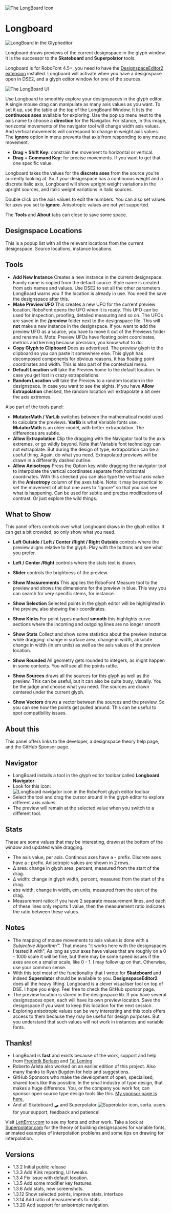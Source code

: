 

![The LongBoard Icon](icon.png)

# Longboard


![LongBoard in the Glypheditor](screen_20250509_S.png)

Longboard draws previews of the current designspace in the glyph window.
It is the successor to the **Skateboard** and **Superpolator** tools.

Longboard is for RoboFont 4.5+, you need to have the [DesignspaceEditor2 extension](https://github.com/LettError/designSpaceRoboFontExtension) installed. Longboard will activate when you have a designspace open in DSE2, and a glyph editor window for one of the sources.

![The LongBoard UI](screen_20250622.png)

Use Longboard to smoothly explore your designspaces in the glyph editor. A single mouse drag can manipulate as many axis values as you want. To set it up, use the table at the top of the LongBoard Window. It lists the **continuous axes** available for exploring. Use the pop up menu next to the axis name to choose a **direction** for the Navigator. For istance, in this image, horizontal movements of the navigator tool will change width axis values. And vertical movements will correspond to change in weight axis values. The **ignore** option in menu prevents that axis from responding to any mouse movement.

* **Drag + Shift Key:** constrain the movement to horizontal or vertical.
* **Drag + Command Key:** for precise movements. If you want to get that one specific value.

Longboard takes the values for the **discrete axes** from the source you're currently looking at. So if your designspace has a continuous weight and a discrete italic axis, Longboard will show upright weight variations in the upright sources, and italic weight variations in italic sources.

Double click on the axis values to edit the numbers. You can also set values for axes you set to **ignore**. Anisotropic values are not yet supported.

The **Tools** and **About** tabs can close to save some space.

## Designspace Locations

This is a popup list with all the relevant locations from the current designspace. Source locations, instance locations.

## Tools

* **Add New Instance** Creates a new instance in the current designspace. Family name is copied from the default source. Style name is created from axis names and values. Use DSE2 to set all the other parameters. LongBoard warns you if the location is already in use. You need the save the designspace after this.
* **Make Preview UFO** This creates a new UFO for the current preview location. RoboFont opens the UFO when it is ready. This UFO can be used for inspection, proofing, detailed measuring and so on. The UFOs are saved in the **/preview** folder next to the designspace file. This will **not** make a new instance in the designspace. If you want to add the preview UFO as a source, you have to move it out of the Previews folder and rename it. Mote: Preview UFOs have floating point coordinates, metrics and kerning because precision, you know what to do.
* **Copy Glyph to Clipboard** Does as advertised. The preview glyph to the clipboard so you can paste it somewhere else. This glyph has decomposed components for obvious reasons, it has floating point coordinates and width. This is also part of the contextual menu. 
* **Default Location** will take the Preview home to the default location. In case you get lost in crazy extrapolations.
* **Random Location** will take the Preview to a random location in the designspace. In case you want to see the sights. If you have **Allow Extrapolation** checked, the random location will extrapolate a bit over the axis extremes.

Also part of the tools panel:

* **MutatorMath / VarLib** switches between the mathematical model used to calculate the previews. **Varlib** is what Variable fonts use. **MutatorMath** is an older model, with better extrapolation. The differences are subtle.
* **Allow Extrapolation** Clip the dragging with the Navigator tool to the axis extremes, or go wildly beyond. Note that Variable font technology can not extrapolate. But during the design of type, extrapolation can be a useful thing. Again, do what you need. Extrapolated previews will be drawn in a differently dashed outline.
* **Allow Anisotropy** Press the Option key while dragging the navigator tool to interpolate the vertical coordinates separate from horizontal coordinates. With this checked you can also type the vertical axis value in the **Anisotropy** column of the axes table. Note: it may be practical to set the movement of all but one axes to “ignore” so that you can see what is happening. Can be used for subtle and precise modifcations of contrast. Or just explore the wild things.

## What to Show

This panel offers controls over what Longboard draws in the glyph editor. It can get a bit crowded, so only show what you need.

* **Left Outside / Left / Center /Right / Right Outside** controls where the preview aligns relative to the glyph. Play with the buttons and see what you prefer.
* **Left / Center /Right** controls where the stats text is drawn.

* **Slider** controls the brightness of the preview.

* **Show Measurements** This applies the RoboFont Measure tool to the preview and shows the dimensions for the preview in blue. This way you can search for very specific stems, for instance.
* **Show Selection** Selected points in the glyph editor will be highlighted in the preview, also showing their coordinates.
* **Show Kinks** For point types marked **smooth** this highlights curve sections where the incoming and outgoing lines are no longer smooth.
* **Show Stats** Collect and show some statistics about the preview instance while dragging: change in surface area, change in width, absolute change in width (in em units) as well as the axis values of the preview location.
* **Show Rounded** All geometry gets rounded to integers, as might happen in some contexts. You will see all the points rattle. 
* **Show Sources** draws all the sources for this glyph as well as the preview. This can be useful, but it can also be quite busy, visually. You be the judge and choose what you need. The sources are drawn centered under the current glyph.
* **Show Vectors** draws a vector between the sources and the preview. So you can see how the points get pulled around. This can be useful to spot compatibility issues.

## About this

This panel offers links to the developer, a designspace theory help page, and the GitHub Sponsor page.

## Navigator

* LongBoard installs a tool in the glyph editor toolbar called **Longboard Navigator**.
* Look for this icon: ![LongBoard navigator icon in the RoboFont glyph editor toolbar](icon_toolbar.png)
* Select the tool and drag the cursor around in the glyph editor to explore different axis values.
* The preview will remain at the selected value when you switch to a different tool.

## Stats

These are some values that may be interesting, drawn at the bottom of the window and updated while dragging. 

* The axis value, per axis. Continous axes have a **-** prefix. Discrete axes have a **:** prefix. Anisotropic values are shown in 2 rows.
* Δ area: change in glyph area, percent, measured from the start of the drag.
* Δ width: change in glyph width, percent, measured from the start of the drag.
* abs width, change in width, em units, measured from the start of the drag.
* Measurement ratio: if you have 2 separate measurement lines, and each of these lines only reports 1 value, then the measurement ratio indicates the ratio between these values.

## Notes

* The mapping of mouse movements to axis values is done with a *Subjective Algorithm™.* That means "it works here with the designspaces I tested it with", As long as your axes have values that are roughly on a 0 - 1000 scale it will be fine, but there may be some speed issues if the axes are on a smaller scale, like 0 - 1. I may follow up on that. Otherwise, use your common sense.
* With this tool most of the functionality that I wrote for **Skateboard** and indeed **Superolator** should be available to you. **DesignspaceEditor2** does all the heavy lifting. Longboard is a clever visualiser tool on top of DSE. I hope you enjoy. Feel free to check the GitHub sponsor page.
* The preview location is stored in the designspace lib. If you have several designspaces open, each will have its own preview location. Save the designspace if you want to keep this location for the next session. 
* Exploring anisotropic values can be very interesting and this tools offers access to them because they may be useful for design purposes. But you understand that such values will not work in instances and variable fonts. 

## Thanks!

* LongBoard is **fast** and exists because of the work, support and help from [Frederik Berlaen](https://github.com/sponsors/typemytype) and [Tal Leming](https://github.com/sponsors/typesupply)
* Roberto Arista also worked on an earlier edition of this project. Also many thanks to Ryan Bugden for help and suggestions.
* GitHub Sponsors who make the development of open, specialised, shared tools like this possible. In the small industry of type design, that makes a huge difference. You, or the company you work for, can sponsor open source type design tools like this. [My sponsor page is here.](https://github.com/sponsors/letterror)
* And all Skateboard 🛹 and Superpolator ![Superolator icon, sorta.](longboardIcon_icon.png) users for your support, feedback and patience!

Visit [LettError.com](https://letterror.com) to see my fonts and other work. Take a look at [Superpolator.com](https://superpolator.com) for the theory of building designspaces for variable fonts, animated examples of interpolation problems and some tips on drawing for interpolation.

## Versions
* 1.3.2 Initial public release
* 1.3.3 Add Kink reporting, UI tweaks.
* 1.3.4 Fix issue with default location.
* 1.3.5 Add some modifier key features.
* 1.3.6 Add stats, new screenshots.
* 1.3.12 Show selected points, improve stats, interface
* 1.3.14 Add ratio of measurements to stats
* 1.3.20 Add support for anisotropic navigation.
